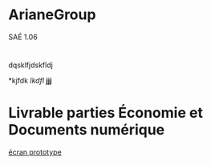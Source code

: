 # ArianeGroup
SAÉ 1.06

#

##

dqsklfjdskfldj

*kjfdk *lkdfl*
**jjj**

# Livrable parties Économie et Documents numérique
[écran prototype](doc/groupe_nom1_nom2_nom3_nom4.pdf)

